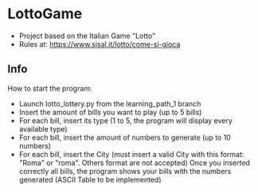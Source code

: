 # LottoGame

- Project based on the Italian Game "Lotto"
- Rules at: https://www.sisal.it/lotto/come-si-gioca

## Info

How to start the program:
- Launch lotto_lottery.py from the learning_path_1 branch
- Insert the amount of bills you want to play (up to 5 bills)
- For each bill, insert its type (1 to 5, the program will display every available type)
- For each bill, insert the amount of numbers to generate (up to 10 numbers)
- For each bill, insert the City (must insert a valid City with this format: "Roma" or "roma". Others format are not accepted)
Once you inserted correctly all bills, the program shows your bills with the numbers generated (ASCII Table to be implemented)
